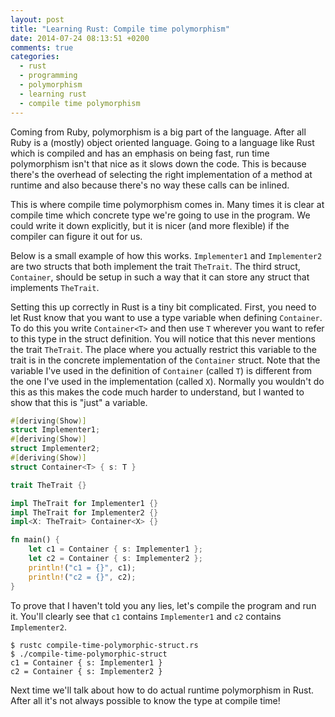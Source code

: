 ```yaml
---
layout: post
title: "Learning Rust: Compile time polymorphism"
date: 2014-07-24 08:13:51 +0200
comments: true
categories:
  - rust
  - programming
  - polymorphism
  - learning rust
  - compile time polymorphism
---
```


Coming from Ruby, polymorphism is a big part of the language. After
all Ruby is a (mostly) object oriented language. Going to a language
like Rust which is compiled and has an emphasis on being fast, run time
polymorphism isn't that nice as it slows down the code.  This is
because there's the overhead of selecting the right implementation of
a method at runtime and also because there's no way these calls can be
inlined.

This is where compile time polymorphism comes in. Many times it is
clear at compile time which concrete type we're going to use in the
program. We could write it down explicitly, but it is nicer (and more
flexible) if the compiler can figure it out for us.

Below is a small example of how this works. `Implementer1` and
`Implementer2` are two structs that both implement the trait
`TheTrait`. The third struct, `Container`, should be setup in such a
way that it can store any struct that implements `TheTrait`.

Setting this up correctly in Rust is a tiny bit complicated. First,
you need to let Rust know that you want to use a type variable when
defining `Container`. To do this you write `Container<T>` and then use
`T` wherever you want to refer to this type in the struct definition.
You will notice that this never mentions the trait `TheTrait`. The
place where you actually restrict this variable to the trait is in the
concrete implementation of the `Container` struct. Note that the
variable I've used in the definition of `Container` (called `T`) is
different from the one I've used in the implementation (called `X`).
Normally you wouldn't do this as this makes the code much harder to
understand, but I wanted to show that this is "just" a variable.

``` rust compile-time-polymorphic-structs.rs
#[deriving(Show)]
struct Implementer1;
#[deriving(Show)]
struct Implementer2;
#[deriving(Show)]
struct Container<T> { s: T }

trait TheTrait {}

impl TheTrait for Implementer1 {}
impl TheTrait for Implementer2 {}
impl<X: TheTrait> Container<X> {}

fn main() {
    let c1 = Container { s: Implementer1 };
    let c2 = Container { s: Implementer2 };
    println!("c1 = {}", c1);
    println!("c2 = {}", c2);
}
```

To prove that I haven't told you any lies, let's compile the program
and run it. You'll clearly see that `c1` contains `Implementer1` and
`c2` contains `Implementer2`.

``` plain
$ rustc compile-time-polymorphic-struct.rs
$ ./compile-time-polymorphic-struct
c1 = Container { s: Implementer1 }
c2 = Container { s: Implementer2 }
```

Next time we'll talk about how to do actual runtime polymorphism in
Rust. After all it's not always possible to know the type at compile time!

